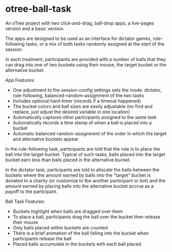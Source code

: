 # otree-ball-task
An oTree project with two click-and-drag, ball-drop apps, a live-pages version and a basic version.

The apps are designed to be used as an interface for dictator games, rule-following tasks, or a mix of both tasks randomly assigned at the start of the session.

In each treatment, participants are provided with a number of balls that they can drag into one of two buckets using their mouse, the target bucket or the alternative bucket. 

App Features:
* One adjustment to the session-config settings sets the mode: dictator, rule-following, balanced-random-assignment of the two tasks
* Includes optional hard-timer (records if a timeout happened)
* The bucket colors and ball sizes are easily adjustable (no find and replace, just adjust the desired variable in one location)
* Automatically captures other participants assigned to the same task
* Automatically records a time stamp of when a ball is placed into a bucket
* Automatic balanced-random-assignment of the order in which the target and alternative buckets appear

In the rule-following task, participants are told that the rule is to place the ball into the target bucket. Typical of such tasks, balls placed into the target bucket earn less than balls placed in the alternative bucket.

In the dictator task, participants are told to allocate the balls between the buckets where the amount earned by balls into the "target" bucket is donated to a charity (or customize to tbe another participant or bot) and the amount earned by placing balls into the alternative bucket accrue as a payoff to the participant.

Ball Task Features:
* Buckets highlight when balls are dragged over them
* To place a ball, participants drag the ball over the bucket then release their mouse
* Only balls placed within buckets are counted
* There is a brief animation of the ball falling into the bucket when participants release the ball
* Placed balls accumulate in the buckets with each ball placed







